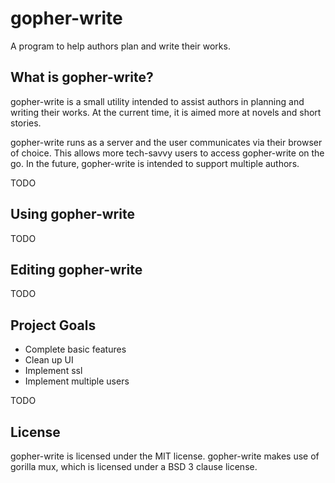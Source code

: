 # gopher-write
A program to help authors plan and write their works.

## What is gopher-write?
gopher-write is a small utility intended to assist authors in planning and writing their works. At the current time, it is aimed more at novels and short stories.

gopher-write runs as a server and the user communicates via their browser of choice. This allows more tech-savvy users to access gopher-write on the go. In the future, gopher-write is intended to support multiple authors.

TODO

## Using gopher-write
TODO

## Editing gopher-write
TODO

## Project Goals
* Complete basic features
* Clean up UI
* Implement ssl
* Implement multiple users

TODO

## License

gopher-write is licensed under the MIT license. gopher-write makes use of gorilla mux, which is licensed under a BSD 3 clause license.
